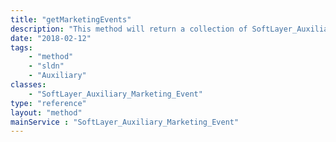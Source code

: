 ```yaml
---
title: "getMarketingEvents"
description: "This method will return a collection of SoftLayer_Auxiliary_Marketing_Event objects ordered in ascending order by start date. "
date: "2018-02-12"
tags:
    - "method"
    - "sldn"
    - "Auxiliary"
classes:
    - "SoftLayer_Auxiliary_Marketing_Event"
type: "reference"
layout: "method"
mainService : "SoftLayer_Auxiliary_Marketing_Event"
---
```

